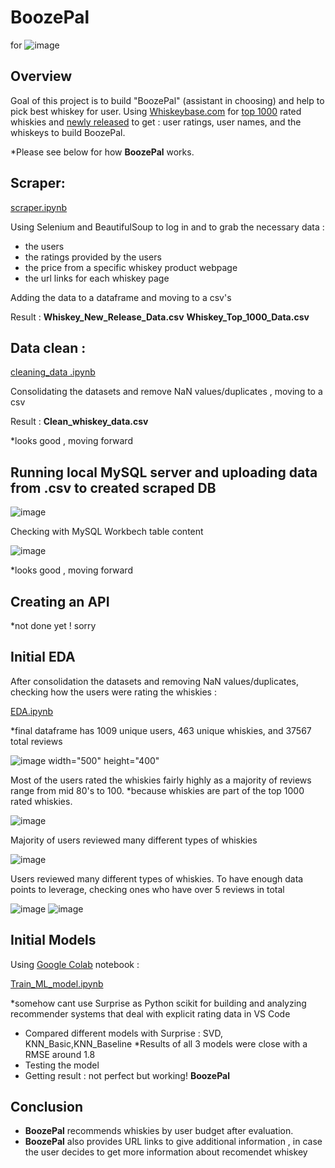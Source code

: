 # **BoozePal**
for ![image](https://www.whiskybase.com/images/logos/default@2x.png)
## Overview

Goal of this project is to build "BoozePal" (assistant in choosing) and help to pick best whiskey for user. 
Using [Whiskeybase.com](https://www.whiskybase.com) for [top 1000](https://www.whiskybase.com/whiskies/top1000) rated whiskies and [newly released](https://www.whiskybase.com/whiskies/new-releases) to get : user ratings, user names, and the whiskeys to build BoozePal.

*Please see below for how **BoozePal** works.

## Scraper:

[scraper.ipynb](//github.com/7ev3r/Midterm_assignment_v2/blob/742bc3a1980443d46c188bf2093d426414c8c162/scraper.ipynb)

Using Selenium and BeautifulSoup to log in and to grab the necessary data :
- the users
- the ratings provided by the users
- the price from a specific whiskey product webpage
- the url links for each whiskey page

Adding the data to a dataframe and moving to a csv's

Result :
**Whiskey_New_Release_Data.csv**
**Whiskey_Top_1000_Data.csv**

## Data clean :

[cleaning_data .ipynb](https://github.com/7ev3r/Midterm_assignment_v2/blob/742bc3a1980443d46c188bf2093d426414c8c162/cleaning_data%20.ipynb)

Consolidating the datasets and remove NaN values/duplicates , moving to a csv

Result :
**Clean_whiskey_data.csv**

*looks good , moving forward

## Running local MySQL server and uploading data from .csv to created scraped DB

![image](https://github.com/7ev3r/Midterm_assignment_v2/blob/742bc3a1980443d46c188bf2093d426414c8c162/Images/XAMMP_mysql_server.jpeg)

Checking with MySQL Workbech table content

![image](https://github.com/7ev3r/Midterm_assignment_v2/blob/742bc3a1980443d46c188bf2093d426414c8c162/Images/View%20table%20contents%20in%20Mysql%20workbench.jpeg)

*looks good , moving forward

## Creating an API

*not done yet ! sorry

## Initial EDA

After consolidation the datasets and removing NaN values/duplicates, checking how the users were rating the whiskies :

[EDA.ipynb](https://github.com/7ev3r/Midterm_assignment_v2/blob/742bc3a1980443d46c188bf2093d426414c8c162/EDA.ipynb)

*final dataframe has 1009 unique users, 463 unique whiskies, and 37567 total reviews

![image width="500" height="400"](https://github.com/7ev3r/Midterm_assignment_v2/blob/742bc3a1980443d46c188bf2093d426414c8c162/Images/df_screen.jpeg)

Most of the users rated the whiskies fairly highly as a majority of reviews range from mid 80's to 100. 
*because whiskies are part of the top 1000 rated whiskies.

![image](https://github.com/7ev3r/Midterm_assignment_v2/blob/be5d36c8a01d5fc2d564a94a7a2a77f67240d2cf/Images/Ratings.png)

Majority of users reviewed many different types of whiskies

![image](https://github.com/7ev3r/Midterm_assignment_v2/blob/be5d36c8a01d5fc2d564a94a7a2a77f67240d2cf/Images/Num_of_Reviews_by_IDs.png)

Users reviewed many different types of whiskies. To have enough data points to leverage, checking ones who have over 5 reviews in total

![image](https://github.com/7ev3r/Midterm_assignment_v2/blob/be5d36c8a01d5fc2d564a94a7a2a77f67240d2cf/Images/Num_of_Reviews_by_WID.png)
![image](https://github.com/7ev3r/Midterm_assignment_v2/blob/be5d36c8a01d5fc2d564a94a7a2a77f67240d2cf/Images/Num_of_Reviews_by_count_IDs.png)

## Initial Models

Using [Google Colab](https://colab.research.google.com/drive/1ePdNEIjuDbF8JMM9RPl9X-yOfEBSdxp0#scrollTo=t7MW5F3WghyP) notebook :

[Train_ML_model.ipynb](https://github.com/7ev3r/Midterm_assignment_v2/blob/d6806a113699a518bcd3b0573d9b4a3cc8263724/Train_ML_model.ipynb)

*somehow cant use Surprise as Python scikit for building and analyzing recommender systems that deal with explicit rating data in VS Code

- Compared different models with Surprise : SVD, KNN_Basic,KNN_Baseline
*Results of all 3 models were close with a RMSE around 1.8
- Testing the model
- Getting result : not perfect but working! **BoozePal**


## Conclusion

- **BoozePal** recommends whiskies by user budget after evaluation.
- **BoozePal** also provides URL links to give additional information , in case the user decides to get more information about recomendet whiskey 
